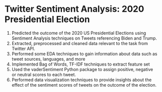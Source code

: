 # Twitter Sentiment Analysis: 2020 Presidential Election

1. Predicted the outcome of the 2020 US Presidential Elections using Sentiment Analysis techniques on Tweets referencing Biden and Trump.
2. Extracted, preprocessed and cleaned data relevant to the task from Twitter API.
3. Performed some EDA techniques to gain information about data such as tweet sources, languages, and more
4. Implemented Bag of Words, TF-IDF techniques to extract feature set
5. Used the vaderSentiment Python package to assign positive, negative or neutral scores to each tweet.
6. Performed data visualization techniques to provide insights about the effect of the sentiment scores of tweets on the outcome of the election.
